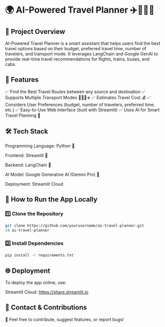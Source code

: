 # 🌍 AI-Powered Travel Planner ✈️🚆🚌🚖

## 📌 Project Overview
AI-Powered Travel Planner is a smart assistant that helps users find the best travel options based on their budget, preferred travel time, number of travelers, and transport mode. It leverages LangChain and Google GenAI to provide real-time travel recommendations for flights, trains, buses, and cabs.

## 🎯 Features
✅ Find the Best Travel Routes between any source and destination
✅ Supports Multiple Transport Modes 🚖🚆🚌✈️
✅ Estimates Travel Cost 💰
✅ Considers User Preferences (budget, number of travelers, preferred time, etc.)
✅ Easy-to-Use Web Interface (built with Streamlit)
✅ Uses AI for Smart Travel Planning 🤖

## 🛠️ Tech Stack
Programming Language: Python 🐍

Frontend: Streamlit 🎨

Backend: LangChain 🧠

AI Model: Google Generative AI (Gemini Pro) 🤖

Deployment: Streamlit Cloud 

## 🚀 How to Run the App Locally
 

### **1️⃣ Clone the Repository**  
```bash
git clone https://github.com/yourusername/ai-travel-planner.git
cd ai-travel-planner
```

### **2️⃣ Install Dependencies**  
```bash
pip install -r requirements.txt
```
## 🌐 Deployment
To deploy the app online, use:

Streamlit Cloud: https://share.streamlit.io

   
## 📧 Contact & Contributions
📩 Feel free to contribute, suggest features, or report bugs!

